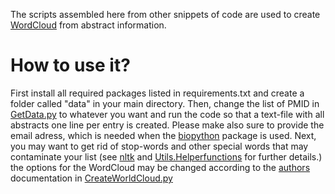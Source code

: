 The scripts assembled here from other snippets of code are used to create [WordCloud](https://amueller.github.io/word_cloud) from abstract information.

# How to use it?
First install all required packages listed in requirements.txt and create a folder called "data" in your main directory. Then, change the list of PMID in [GetData.py](https://github.com/dpedrosac/WordCloudPython/GetData.py) to whatever you want and run the code so that a text-file with all abstracts one line per entry is created. Please make also sure to provide the email adress, which is needed when the [biopython](https://biopython.org/wiki/Packages) package is used. Next, you may want to get rid of stop-words and other special words that may contaminate your list (see [nltk](https://www.nltk.org/api/nltk.html) and [Utils.Helperfunctions](https://github.com/dpedrosac/WordCloudPython/Utils.py) for further details.) the options for the WordCloud may be changed according to the [authors](https://amueller.github.io/word_cloud) documentation in [CreateWorldCloud.py](https://github.com/dpedrosac/WordCloudPython/CreateWorldCloud.py)
